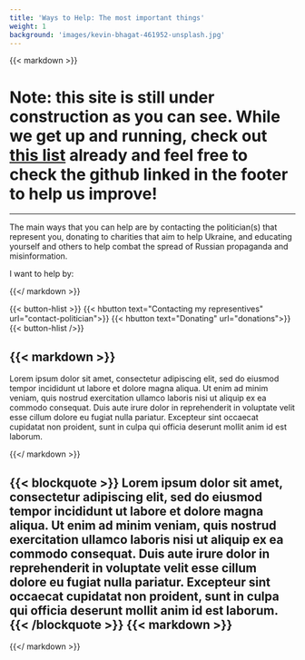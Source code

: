 ```yaml
---
title: 'Ways to Help: The most important things'
weight: 1
background: 'images/kevin-bhagat-461952-unsplash.jpg'
---
```

{{< markdown >}}

# Note: this site is still under construction as you can see. While we get up and running, check out [this list](https://www.globalcitizen.org/en/content/ways-to-help-ukraine-conflict/) already and feel free to check the github linked in the footer to help us improve!

---
The main ways that you can help are by contacting the politician(s) that represent you, donating to charities that aim to help Ukraine, and educating yourself and others to help combat the spread of Russian propaganda and misinformation.

I want to help by:


{{</ markdown >}}

{{< button-hlist >}}
{{< hbutton text="Contacting my representives" url="contact-politician">}}
{{< hbutton text="Donating" url="donations">}}
{{< button-hlist />}}

{{< markdown >}}
---

Lorem ipsum dolor sit amet, consectetur adipiscing elit, sed do eiusmod tempor incididunt ut labore et dolore magna aliqua. Ut enim ad minim veniam, quis nostrud exercitation ullamco laboris nisi ut aliquip ex ea commodo consequat. Duis aute irure dolor in reprehenderit in voluptate velit esse cillum dolore eu fugiat nulla pariatur. Excepteur sint occaecat cupidatat non proident, sunt in culpa qui officia deserunt mollit anim id est laborum.

{{</ markdown >}}

{{< blockquote >}}
Lorem ipsum dolor sit amet, consectetur adipiscing elit, sed do eiusmod tempor incididunt ut labore et dolore magna aliqua.
Ut enim ad minim veniam, quis nostrud exercitation ullamco laboris nisi ut aliquip ex ea commodo consequat. Duis aute irure dolor in reprehenderit in voluptate velit esse cillum dolore eu fugiat nulla pariatur. Excepteur sint occaecat cupidatat non proident, sunt in culpa qui officia deserunt mollit anim id est laborum.
{{< /blockquote >}}
{{< markdown >}}
---
{{</ markdown >}}



